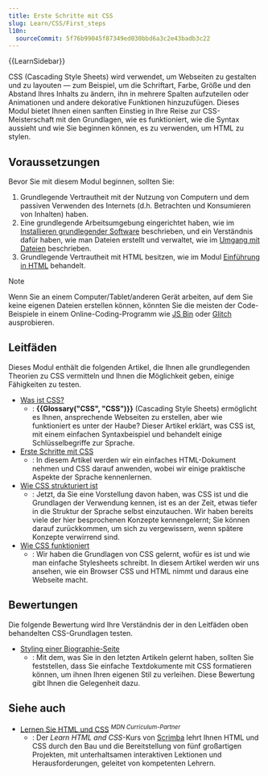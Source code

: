 ```yaml
---
title: Erste Schritte mit CSS
slug: Learn/CSS/First_steps
l10n:
  sourceCommit: 5f76b99045f87349ed030bbd6a3c2e43badb3c22
---
```


{{LearnSidebar}}

CSS (Cascading Style Sheets) wird verwendet, um Webseiten zu gestalten und zu layouten — zum Beispiel, um die Schriftart, Farbe, Größe und den Abstand Ihres Inhalts zu ändern, ihn in mehrere Spalten aufzuteilen oder Animationen und andere dekorative Funktionen hinzuzufügen. Dieses Modul bietet Ihnen einen sanften Einstieg in Ihre Reise zur CSS-Meisterschaft mit den Grundlagen, wie es funktioniert, wie die Syntax aussieht und wie Sie beginnen können, es zu verwenden, um HTML zu stylen.

## Voraussetzungen

Bevor Sie mit diesem Modul beginnen, sollten Sie:

1. Grundlegende Vertrautheit mit der Nutzung von Computern und dem passiven Verwenden des Internets (d.h. Betrachten und Konsumieren von Inhalten) haben.
2. Eine grundlegende Arbeitsumgebung eingerichtet haben, wie im [Installieren grundlegender Software](/de/docs/Learn/Getting_started_with_the_web/Installing_basic_software) beschrieben, und ein Verständnis dafür haben, wie man Dateien erstellt und verwaltet, wie im [Umgang mit Dateien](/de/docs/Learn/Getting_started_with_the_web/Dealing_with_files) beschrieben.
3. Grundlegende Vertrautheit mit HTML besitzen, wie im Modul [Einführung in HTML](/de/docs/Learn/HTML/Introduction_to_HTML) behandelt.

> [!NOTE]
> Wenn Sie an einem Computer/Tablet/anderen Gerät arbeiten, auf dem Sie keine eigenen Dateien erstellen können, könnten Sie die meisten der Code-Beispiele in einem Online-Coding-Programm wie [JS Bin](https://jsbin.com/) oder [Glitch](https://glitch.com/) ausprobieren.

## Leitfäden

Dieses Modul enthält die folgenden Artikel, die Ihnen alle grundlegenden Theorien zu CSS vermitteln und Ihnen die Möglichkeit geben, einige Fähigkeiten zu testen.

- [Was ist CSS?](/de/docs/Learn/CSS/First_steps/What_is_CSS)
  - : **{{Glossary("CSS", "CSS")}}** (Cascading Style Sheets) ermöglicht es Ihnen, ansprechende Webseiten zu erstellen, aber wie funktioniert es unter der Haube? Dieser Artikel erklärt, was CSS ist, mit einem einfachen Syntaxbeispiel und behandelt einige Schlüsselbegriffe zur Sprache.
- [Erste Schritte mit CSS](/de/docs/Learn/CSS/First_steps/Getting_started)
  - : In diesem Artikel werden wir ein einfaches HTML-Dokument nehmen und CSS darauf anwenden, wobei wir einige praktische Aspekte der Sprache kennenlernen.
- [Wie CSS strukturiert ist](/de/docs/Learn/CSS/First_steps/How_CSS_is_structured)
  - : Jetzt, da Sie eine Vorstellung davon haben, was CSS ist und die Grundlagen der Verwendung kennen, ist es an der Zeit, etwas tiefer in die Struktur der Sprache selbst einzutauchen. Wir haben bereits viele der hier besprochenen Konzepte kennengelernt; Sie können darauf zurückkommen, um sich zu vergewissern, wenn spätere Konzepte verwirrend sind.
- [Wie CSS funktioniert](/de/docs/Learn/CSS/First_steps/How_CSS_works)
  - : Wir haben die Grundlagen von CSS gelernt, wofür es ist und wie man einfache Stylesheets schreibt. In diesem Artikel werden wir uns ansehen, wie ein Browser CSS und HTML nimmt und daraus eine Webseite macht.

## Bewertungen

Die folgende Bewertung wird Ihre Verständnis der in den Leitfäden oben behandelten CSS-Grundlagen testen.

- [Styling einer Biographie-Seite](/de/docs/Learn/CSS/First_steps/Styling_a_biography_page)
  - : Mit dem, was Sie in den letzten Artikeln gelernt haben, sollten Sie feststellen, dass Sie einfache Textdokumente mit CSS formatieren können, um ihnen Ihren eigenen Stil zu verleihen. Diese Bewertung gibt Ihnen die Gelegenheit dazu.

## Siehe auch

- [Lernen Sie HTML und CSS](https://v2.scrimba.com/learn-html-and-css-c0p?via=mdn) <sup>_MDN Curriculum-Partner_</sup>
  - : Der _Learn HTML and CSS_-Kurs von [Scrimba](https://scrimba.com?via=mdn) lehrt Ihnen HTML und CSS durch den Bau und die Bereitstellung von fünf großartigen Projekten, mit unterhaltsamen interaktiven Lektionen und Herausforderungen, geleitet von kompetenten Lehrern.
